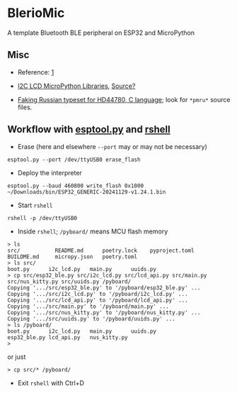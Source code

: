 # BlerioMic

A template Bluetooth BLE peripheral on ESP32 and MicroPython

## Misc

- Reference: [1](https://randomnerdtutorials.com/micropython-esp32-bluetooth-low-energy-ble/)

- [I2C LCD MicroPython Libraries](https://microcontrollerslab.com/i2c-lcd-esp32-esp8266-micropython-tutorial/),
  [Source?](https://github.com/Bucknalla/micropython-i2c-lcd)

- [Faking Russian typeset for HD44780, C language](https://github.com/Tyrn/galvanix); look for `*pmru*` source files.

## Workflow with [esptool.py](https://micropython.org/download/ESP32_GENERIC/) and [rshell](https://github.com/dhylands/rshell)

- Erase (here and elsewhere `--port` may or may not be necessary)

```
esptool.py --port /dev/ttyUSB0 erase_flash
```

- Deploy the interpreter

```
esptool.py --baud 460800 write_flash 0x1000 ~/Downloads/bin/ESP32_GENERIC-20241129-v1.24.1.bin
```

- Start `rshell`

```
rshell -p /dev/ttyUSB0
```

- Inside `rshell`; `/pyboard/` means MCU flash memory

```
> ls
src/           README.md      poetry.lock    pyproject.toml
BUILDME.md     micropy.json   poetry.toml
> ls src/
boot.py      i2c_lcd.py   main.py      uuids.py
> cp src/esp32_ble.py src/i2c_lcd.py src/lcd_api.py src/main.py src/nus_kitty.py src/uuids.py /pyboard/
Copying '.../src/esp32_ble.py' to '/pyboard/esp32_ble.py' ...
Copying '.../src/i2c_lcd.py' to '/pyboard/i2c_lcd.py' ...
Copying '.../src/lcd_api.py' to '/pyboard/lcd_api.py' ...
Copying '.../src/main.py' to '/pyboard/main.py' ...
Copying '.../src/nus_kitty.py' to '/pyboard/nus_kitty.py' ...
Copying '.../src/uuids.py' to '/pyboard/uuids.py' ...
> ls /pyboard/
boot.py      i2c_lcd.py   main.py      uuids.py
esp32_ble.py lcd_api.py   nus_kitty.py
>
```

or just

```
> cp src/* /pyboard/
```

- Exit `rshell` with Ctrl+D
